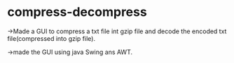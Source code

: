 # compress-decompress
->Made a GUI to compress a txt file int gzip file and decode the encoded txt file(compressed into gzip file).

->made the GUI using java Swing ans AWT.
